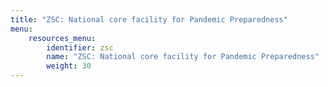 ```yaml
---
title: "ZSC: National core facility for Pandemic Preparedness"
menu:
    resources_menu:
        identifier: zsc
        name: "ZSC: National core facility for Pandemic Preparedness"
        weight: 30
---
```

